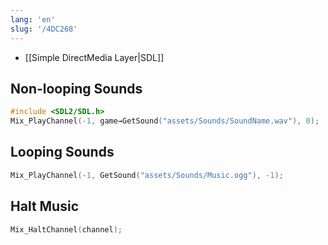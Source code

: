 ```yaml
---
lang: 'en'
slug: '/4DC268'
---
```


- [[Simple DirectMedia Layer|SDL]]

## Non-looping Sounds

```cpp
#include <SDL2/SDL.h>
Mix_PlayChannel(-1, game→GetSound("assets/Sounds/SoundName.wav"), 0);
```

## Looping Sounds

```cpp
Mix_PlayChannel(-1, GetSound("assets/Sounds/Music.ogg"), -1);
```

## Halt Music

```cpp
Mix_HaltChannel(channel);
```
